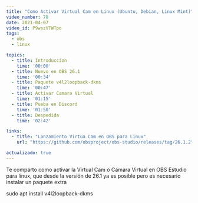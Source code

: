 ```yaml
---
title: "Como Activar Virtual Cam en Linux (Ubuntu, Debian, Linux Mint)"
video_number: 78
date: 2021-04-07
video_id: P9wszVTWTpo
tags:
  - obs
  - linux

topics:
  - title: Introduccion
    time: '00:00'
  - title: Nuevo en OBS 26.1
    time: '00:34'
  - title: Paquete v4l2loopback-dkms
    time: '00:47'
  - title: Activar Camara Virtual
    time: '01:15'
  - title: Pueba en Discord
    time: '01:50'
  - title: Despedida
    time: '02:42'

links:
  - title: "Lanzamiento Virtua Cam en OBS para Linux"
    url: "https://github.com/obsproject/obs-studio/releases/tag/26.1.2"

actualizado: true
---
```


Te comparto como activar la Virtual Cam o Camara Virtual en OBS Estudio para linux, que desde la versión de 26.1 ya es posible pero es necesario instalar un paquete extra

sudo apt install v4l2loopback-dkms
